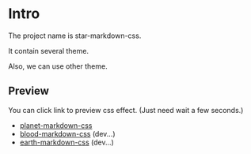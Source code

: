 # Intro

The project name is star-markdown-css.

It contain several theme.

Also, we can use other theme.

## Preview

You can click link to preview css effect. (Just need wait a few seconds.)

- [planet-markdown-css](#planet)
- [blood-markdown-css](#blood) (dev...)
- [earth-markdown-css](#earth) (dev...)
